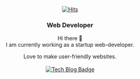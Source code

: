 

<div align=center>
 
<!--   <a href="https://hits.seeyoufarm.com"><img src="https://hits.seeyoufarm.com/api/count/incr/badge.svg?url=https%3A%2F%2Fgithub.com%2Fmilkteahot&count_bg=%2379C83D&title_bg=%23555555&icon=&icon_color=%23E7E7E7&title=hits&edge_flat=false"/></a> -->
  
  [![Hits](https://hits.seeyoufarm.com/api/count/incr/badge.svg?url=https%3A%2F%2Fgithub.com%2Fmilkteahot&count_bg=%2379C83D&title_bg=%23555555&icon=&icon_color=%23E7E7E7&title=hits&edge_flat=false)](https://hits.seeyoufarm.com)
  
  ### Web Developer
  Hi there 👋 <br/>
  I am currently working as a startup web-developer. <br/>
  
  Love to make user-friendly websites. <br/><br/>
  [![Tech Blog Badge](http://img.shields.io/badge/-Tech%20blog-black?style=flat-square&logo=github&link=https://www.notion.so/kayoung/Web-Developer-Skying-c632109d9b8a4c8f99a420eb4b150a1b)](https://www.notion.so/kayoung/Web-Developer-Skying-c632109d9b8a4c8f99a420eb4b150a1b)

</div>


<!--
**milkteahot/milkteahot** is a ✨ _special_ ✨ repository because its `README.md` (this file) appears on your GitHub profile.

Here are some ideas to get you started:

- 🔭 I’m currently working on ...
- 🌱 I’m currently learning ...
- 👯 I’m looking to collaborate on ...
- 🤔 I’m looking for help with ...
- 💬 Ask me about ...
- 📫 How to reach me: ...
- 😄 Pronouns: ...
- ⚡ Fun fact: ...
-->
